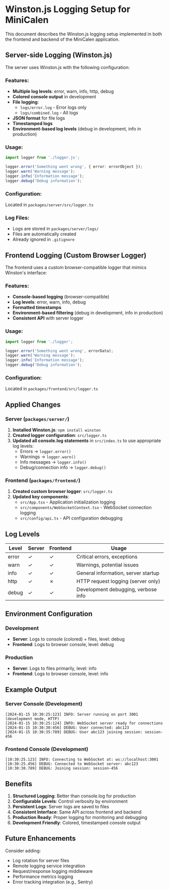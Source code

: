 # Winston.js Logging Setup for MiniCalen

This document describes the Winston.js logging setup implemented in both the frontend and backend of the MiniCalen application.

## Server-side Logging (Winston.js)

The server uses Winston.js with the following configuration:

### Features:
- **Multiple log levels**: error, warn, info, http, debug
- **Colored console output** in development
- **File logging**: 
  - `logs/error.log` - Error logs only
  - `logs/combined.log` - All logs
- **JSON format** for file logs
- **Timestamped logs**
- **Environment-based log levels** (debug in development, info in production)

### Usage:
```typescript
import logger from './logger.js';

logger.error('Something went wrong', { error: errorObject });
logger.warn('Warning message');
logger.info('Information message');
logger.debug('Debug information');
```

### Configuration:
Located in `packages/server/src/logger.ts`

### Log Files:
- Logs are stored in `packages/server/logs/`
- Files are automatically created
- Already ignored in `.gitignore`

## Frontend Logging (Custom Browser Logger)

The frontend uses a custom browser-compatible logger that mimics Winston's interface:

### Features:
- **Console-based logging** (browser-compatible)
- **Log levels**: error, warn, info, debug
- **Formatted timestamps**
- **Environment-based filtering** (debug in development, info in production)
- **Consistent API** with server logger

### Usage:
```typescript
import logger from './logger';

logger.error('Something went wrong', errorData);
logger.warn('Warning message');
logger.info('Information message');
logger.debug('Debug information');
```

### Configuration:
Located in `packages/frontend/src/logger.ts`

## Applied Changes

### Server (`packages/server/`)
1. **Installed Winston.js**: `npm install winston`
2. **Created logger configuration**: `src/logger.ts`
3. **Updated all console.log statements** in `src/index.ts` to use appropriate log levels:
   - Errors → `logger.error()`
   - Warnings → `logger.warn()`
   - Info messages → `logger.info()`
   - Debug/connection info → `logger.debug()`

### Frontend (`packages/frontend/`)
1. **Created custom browser logger**: `src/logger.ts`
2. **Updated key components**:
   - `src/App.tsx` - Application initialization logging
   - `src/components/WebSocketContext.tsx` - WebSocket connection logging
   - `src/config/api.ts` - API configuration debugging

## Log Levels

| Level | Server | Frontend | Usage |
|-------|--------|----------|-------|
| error | ✓ | ✓ | Critical errors, exceptions |
| warn  | ✓ | ✓ | Warnings, potential issues |
| info  | ✓ | ✓ | General information, server startup |
| http  | ✓ | ✗ | HTTP request logging (server only) |
| debug | ✓ | ✓ | Development debugging, verbose info |

## Environment Configuration

### Development
- **Server**: Logs to console (colored) + files, level: debug
- **Frontend**: Logs to browser console, level: debug

### Production
- **Server**: Logs to files primarily, level: info
- **Frontend**: Logs to browser console, level: info

## Example Output

### Server Console (Development)
```
[2024-01-15 10:30:25:123] INFO: Server running on port 3001 (development mode, HTTP)
[2024-01-15 10:30:25:124] INFO: WebSocket server ready for connections
[2024-01-15 10:30:30:456] DEBUG: User connected: abc123
[2024-01-15 10:30:35:789] DEBUG: User abc123 joining session: session-456
```

### Frontend Console (Development)
```
[10:30:25.123] INFO: Connecting to WebSocket at: ws://localhost:3001
[10:30:25.456] DEBUG: Connected to WebSocket server: abc123
[10:30:30.789] DEBUG: Joining session: session-456
```

## Benefits

1. **Structured Logging**: Better than console.log for production
2. **Configurable Levels**: Control verbosity by environment
3. **Persistent Logs**: Server logs are saved to files
4. **Consistent Interface**: Same API across frontend and backend
5. **Production Ready**: Proper logging for monitoring and debugging
6. **Development Friendly**: Colored, timestamped console output

## Future Enhancements

Consider adding:
- Log rotation for server files
- Remote logging service integration
- Request/response logging middleware
- Performance metrics logging
- Error tracking integration (e.g., Sentry)
